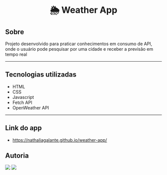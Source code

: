# <h1 align="center">🌦️ Weather App</h1>

## Sobre

Projeto desenvolvido para praticar conhecimentos em consumo de API, onde o usuário pode pesquisar por uma cidade e receber a previsão em tempo real

<hr></hr>

## Tecnologias utilizadas
- HTML
- CSS
- Javascript
- Fetch API
- OpenWeather API

<hr></hr>

## Link do app
- https://nathaliagalante.github.io/weather-app/

###

<h2>Autoria</h2>
<div>
  <a href = "mailto:nathsgg@gmail.com"><img src="https://img.shields.io/badge/Gmail-D14836?style=for-the-badge&logo=gmail&logoColor=white" target="_blank"></a>
  <a href="https://www.linkedin.com/in/nathalia-galante-58a12a125/" target="_blank"><img src="https://img.shields.io/badge/-LinkedIn-%230077B5?style=for-the-badge&logo=linkedin&logoColor=white" target="_blank"></a> 
</div> 




